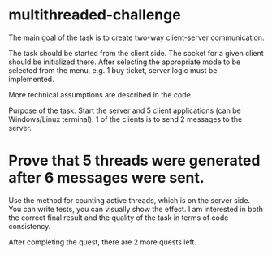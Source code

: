 # multithreaded-challenge

The main goal of the task is to create two-way client-server communication.

The task should be started from the client side. The socket for a given client should be initialized there. 
After selecting the appropriate mode to be selected from the menu, e.g. 1 buy ticket, server logic must be implemented.

More technical assumptions are described in the code.

Purpose of the task:
Start the server and 5 client applications (can be Windows/Linux terminal).
1 of the clients is to send 2 messages to the server.
# Prove that 5 threads were generated after 6 messages were sent.
Use the method for counting active threads, which is on the server side.
You can write tests, you can visually show the effect.
I am interested in both the correct final result and the quality of the task in terms of code consistency.

After completing the quest, there are 2 more quests left.
